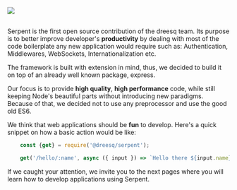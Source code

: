 <img src="_res/logo.png" style="display:block;margin: 30px auto;"/>

Serpent is the first open source contribution of the dreesq team. Its purpose is to better improve developer's **productivity** by dealing with most of the code boilerplate any new application would require such as: Authentication, Middlewares, WebSockets, Internationalization etc.

The framework is built with extension in mind, thus, we decided to build it on top of an already well known package, express.

Our focus is to provide **high quality**, **high performance** code, while still keeping Node's beautiful parts without introducing new paradigms. Because of that, we decided not to use any preprocessor and use the good old ES6.
 
We think that web applications should be **fun** to develop. Here's a quick snippet on how a basic action would be like:

```js
    const {get} = require('@dreesq/serpent');

    get('/hello/:name', async ({ input }) => `Hello there ${input.name}!`);
```

If we caught your attention, we invite you to the next pages where you will learn how to develop applications using Serpent.